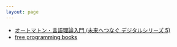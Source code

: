 ```yaml
---
layout: page
---
```


* [オートマトン・言語理論入門 (未来へつなぐ デジタルシリーズ 5)](https://bookworm.improve-future.com/book/17987)
* [free programming books](https://www.theinsaneapp.com/2021/01/free-programming-books.html)
